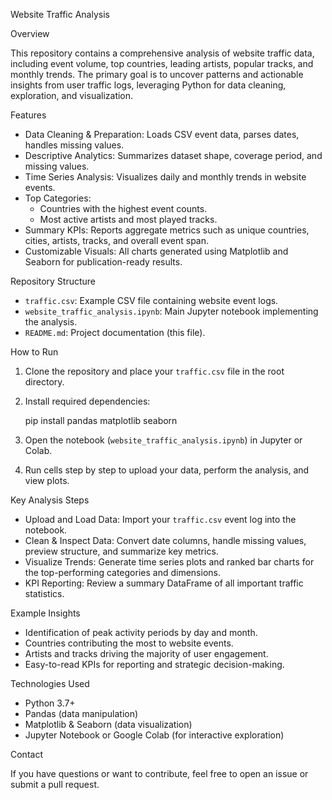 Website Traffic Analysis

Overview

This repository contains a comprehensive analysis of website traffic data, including event volume, top countries, leading artists, popular tracks, and monthly trends. The primary goal is to uncover patterns and actionable insights from user traffic logs, leveraging Python for data cleaning, exploration, and visualization.

Features

- Data Cleaning & Preparation: Loads CSV event data, parses dates, handles missing values.
- Descriptive Analytics: Summarizes dataset shape, coverage period, and missing values.
- Time Series Analysis: Visualizes daily and monthly trends in website events.
- Top Categories:
  - Countries with the highest event counts.
  - Most active artists and most played tracks.
- Summary KPIs: Reports aggregate metrics such as unique countries, cities, artists, tracks, and overall event span.
- Customizable Visuals: All charts generated using Matplotlib and Seaborn for publication-ready results.

Repository Structure

- `traffic.csv`: Example CSV file containing website event logs.
- `website_traffic_analysis.ipynb`: Main Jupyter notebook implementing the analysis.
- `README.md`: Project documentation (this file).

How to Run

1. Clone the repository and place your `traffic.csv` file in the root directory.

2. Install required dependencies:
   
   pip install pandas matplotlib seaborn
   

3. Open the notebook (`website_traffic_analysis.ipynb`) in Jupyter or Colab.

4. Run cells step by step to upload your data, perform the analysis, and view plots.

Key Analysis Steps

- Upload and Load Data: Import your `traffic.csv` event log into the notebook.
- Clean & Inspect Data: Convert date columns, handle missing values, preview structure, and summarize key metrics.
- Visualize Trends: Generate time series plots and ranked bar charts for the top-performing categories and dimensions.
- KPI Reporting: Review a summary DataFrame of all important traffic statistics.

Example Insights

- Identification of peak activity periods by day and month.
- Countries contributing the most to website events.
- Artists and tracks driving the majority of user engagement.
- Easy-to-read KPIs for reporting and strategic decision-making.

Technologies Used

- Python 3.7+
- Pandas (data manipulation)
- Matplotlib & Seaborn (data visualization)
- Jupyter Notebook or Google Colab (for interactive exploration)

Contact

If you have questions or want to contribute, feel free to open an issue or submit a pull request.
